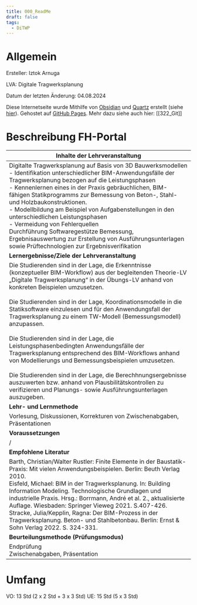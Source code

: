 ```yaml
---
title: 000_ReadMe
draft: false
tags:
  - DiTWP
---
```

# Allgemein

Ersteller: Iztok Arnuga

LVA: Digitale Tragwerksplanung

Datum der letzten Änderung: 04.08.2024

Diese Internetseite wurde Mithilfe von [Obsidian](https://obsidian.md/) und [Quartz](https://quartz.jzhao.xyz/) erstellt (siehe [hier](https://www.youtube.com/watch?v=6s6DT1yN4dw&ab_channel=NicolevanderHoeven)). Gehostet auf [GitHub Pages](https://pages.github.com/).
Mehr dazu siehe auch hier: [[322_Git]]


# Beschreibung FH-Portal

| **Inhalte der Lehrveranstaltung**                                                                                                                                                                                                                                                                                                                                                                                                                                                                                                                                                                                                                                                                                                                                                                                             |
| ----------------------------------------------------------------------------------------------------------------------------------------------------------------------------------------------------------------------------------------------------------------------------------------------------------------------------------------------------------------------------------------------------------------------------------------------------------------------------------------------------------------------------------------------------------------------------------------------------------------------------------------------------------------------------------------------------------------------------------------------------------------------------------------------------------------------------- |
| Digitalte Tragwerksplanung auf Basis von 3D Bauwerksmodellen  <br>- Identifikation unterschiedlicher BIM-Anwendungsfälle der Tragwerksplanung bezogen auf die Leistungsphasen  <br>- Kennenlernen eines in der Praxis gebräuchlichen, BIM-fähigen Statikprogramms zur Bemessung von Beton-, Stahl- und Holzbaukonstruktionen.  <br>- Modellbildung am Beispiel von Aufgabenstellungen in den unterschiedlichen Leistungsphasen  <br>- Vermeidung von Fehlerquellen  <br>Durchführung Softwaregestütze Bemessung, Ergebnisauswertung zur Erstellung von Ausführungsunterlagen sowie Prüftechnologien zur Ergebnisverifikation                                                                                                                                                                                                  |
| **Lernergebnisse/Ziele der Lehrveranstaltung**                                                                                                                                                                                                                                                                                                                                                                                                                                                                                                                                                                                                                                                                                                                                                                                |
| Die Studierenden sind in der Lage, die Erkenntnisse (konzeptueller BIM-Workflow) aus der begleitenden Theorie-LV „Digitale Tragwerksplanung“ in der Übungs-LV anhand von konkreten Beispielen umzusetzen.  <br><br>Die Studierenden sind in der Lage, Koordinationsmodelle in die Statiksoftware einzulesen und für den Anwendungsfall der Tragwerksplanung zu einem TW-Modell (Bemessungsmodell) anzupassen.  <br>  <br>Die Studierenden sind in der Lage, die Leistungsphasenbedingten Anwendungsfälle der Tragwerksplanung entsprechend des BIM-Workflows anhand von Modellierungs und Bemessungsbeispielen umzusetzen.  <br>  <br>Die Studierenden sind in der Lage, die Berechhnungsergebnisse auszuwerten bzw. anhand von Plausbilitätskontrollen zu verifizieren und Planungs- sowie Ausführungsunterlagen auszugeben. |
| **Lehr- und Lernmethode**                                                                                                                                                                                                                                                                                                                                                                                                                                                                                                                                                                                                                                                                                                                                                                                                     |
| Vorlesung, Diskussionen, Korrekturen von Zwischenabgaben, Präsentationen                                                                                                                                                                                                                                                                                                                                                                                                                                                                                                                                                                                                                                                                                                                                                      |
| **Voraussetzungen**                                                                                                                                                                                                                                                                                                                                                                                                                                                                                                                                                                                                                                                                                                                                                                                                           |
| /                                                                                                                                                                                                                                                                                                                                                                                                                                                                                                                                                                                                                                                                                                                                                                                                                             |
| **Empfohlene Literatur**                                                                                                                                                                                                                                                                                                                                                                                                                                                                                                                                                                                                                                                                                                                                                                                                      |
| Barth, Christian/Walter Rustler: Finite Elemente in der Baustatik-Praxis: Mit vielen Anwendungsbeispielen. Berlin: Beuth Verlag 2010.  <br>Eisfeld, Michael: BIM in der Tragwerksplanung. In: Building Information Modeling. Technologische Grundlagen und industrielle Praxis. Hrsg.: Borrmann, André et al. 2., aktualisierte Auflage. Wiesbaden: Springer Vieweg 2021. S.407-426.   <br>Stracke, Julia/Kepplin, Ragna: Der BIM-Prozess in der Tragwerksplanung. Beton- und Stahlbetonbau. Berlin: Ernst & Sohn Verlag 2022. S. 324-331.                                                                                                                                                                                                                                                                                    |
| **Beurteilungsmethode (Prüfungsmodus)**                                                                                                                                                                                                                                                                                                                                                                                                                                                                                                                                                                                                                                                                                                                                                                                       |
| Endprüfung  <br>Zwischenabgaben, Präsentation                                                                                                                                                                                                                                                                                                                                                                                                                                                                                                                                                                                                                                                                                                                                                                                 |
# Umfang

VO: 13 Std (2 x 2 Std + 3 x 3 Std)
UE: 15 Std (5 x 3 Std)

